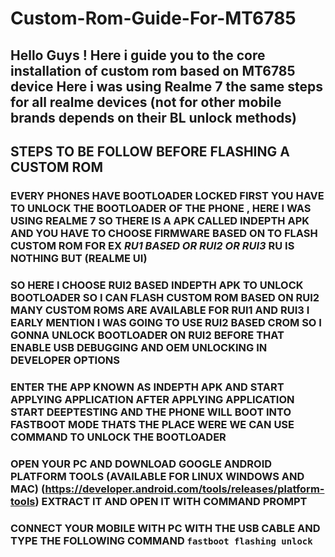 # Custom-Rom-Guide-For-MT6785
## Hello Guys ! Here i guide you to the core installation of custom rom based on MT6785 device Here i was using Realme 7 the same steps for all realme devices (not for other mobile brands depends on their BL unlock methods)

## STEPS TO BE FOLLOW BEFORE FLASHING A CUSTOM ROM 
### EVERY PHONES HAVE BOOTLOADER LOCKED FIRST YOU HAVE TO UNLOCK THE BOOTLOADER OF THE PHONE , HERE I WAS USING REALME 7 SO THERE IS A APK CALLED **INDEPTH APK**  AND YOU HAVE TO CHOOSE FIRMWARE BASED ON TO FLASH CUSTOM ROM FOR EX _RU1 BASED OR RUI2 OR RUI3_ RU IS NOTHING BUT  (REALME UI)

### SO HERE I CHOOSE RUI2 BASED INDEPTH APK TO UNLOCK BOOTLOADER SO I CAN FLASH CUSTOM ROM BASED ON RUI2  MANY CUSTOM ROMS ARE AVAILABLE FOR RUI1 AND RUI3 I EARLY MENTION I WAS GOING TO USE RUI2 BASED CROM SO I GONNA UNLOCK BOOTLOADER ON RUI2 BEFORE THAT ENABLE USB DEBUGGING AND OEM UNLOCKING IN DEVELOPER OPTIONS

### ENTER THE APP KNOWN AS INDEPTH APK AND START APPLYING APPLICATION AFTER APPLYING APPLICATION START DEEPTESTING AND THE PHONE WILL BOOT INTO FASTBOOT MODE THATS THE PLACE WERE WE CAN USE COMMAND TO UNLOCK THE BOOTLOADER


### OPEN YOUR PC AND DOWNLOAD GOOGLE ANDROID PLATFORM TOOLS (AVAILABLE FOR LINUX WINDOWS AND MAC) (https://developer.android.com/tools/releases/platform-tools) EXTRACT IT AND OPEN IT WITH COMMAND PROMPT 


### CONNECT YOUR MOBILE WITH PC WITH THE USB CABLE AND TYPE THE FOLLOWING COMMAND `fastboot flashing unlock` 

